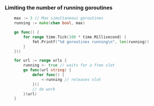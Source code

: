 ### Limiting the number of running goroutines

<!-- examples/healthchecks-limit/main.go -->

```go
	max := 3 // Max simultaneous goroutines
	running := make(chan bool, max)

	go func() {
		for range time.Tick(100 * time.Millisecond) {
			fmt.Printf("%d goroutines running\n", len(running))
		}
	}()

	for url := range urls {
		running <- true // waits for a free slot
		go func(url string) {
			defer func() {
				<-running // releases slot
			}()
			// do work
		}(url)
	}
```

<span class="fragment current-only" data-code-focus="4-8"></span>
